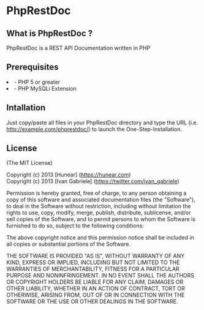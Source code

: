 # PhpRestDoc

## What is PhpRestDoc ?

PhpRestDoc is a REST API Documentation written in PHP

## Prerequisites

<li>- PHP 5 or greater
<li>- PHP MySQLi Extension

## Intallation

Just copy/paste all files in your PhpRestDoc directory and type the URL (i.e. http://example.com/phprestdoc/) to launch the One-Step-Installation.

## License

(The MIT License)

Copyright (c) 2013 [Hunear] (https://hunear.com)  
Copyright (c) 2013 [Ivan Gabriele] (https://twitter.com/ivan_gabriele)  

Permission is hereby granted, free of charge, to any person obtaining a copy of
this software and associated documentation files (the "Software"), to deal in
the Software without restriction, including without limitation the rights to
use, copy, modify, merge, publish, distribute, sublicense, and/or sell copies of
the Software, and to permit persons to whom the Software is furnished to do so,
subject to the following conditions:

The above copyright notice and this permission notice shall be included in all
copies or substantial portions of the Software.

THE SOFTWARE IS PROVIDED "AS IS", WITHOUT WARRANTY OF ANY KIND, EXPRESS OR
IMPLIED, INCLUDING BUT NOT LIMITED TO THE WARRANTIES OF MERCHANTABILITY, FITNESS
FOR A PARTICULAR PURPOSE AND NONINFRINGEMENT. IN NO EVENT SHALL THE AUTHORS OR
COPYRIGHT HOLDERS BE LIABLE FOR ANY CLAIM, DAMAGES OR OTHER LIABILITY, WHETHER
IN AN ACTION OF CONTRACT, TORT OR OTHERWISE, ARISING FROM, OUT OF OR IN
CONNECTION WITH THE SOFTWARE OR THE USE OR OTHER DEALINGS IN THE SOFTWARE.
